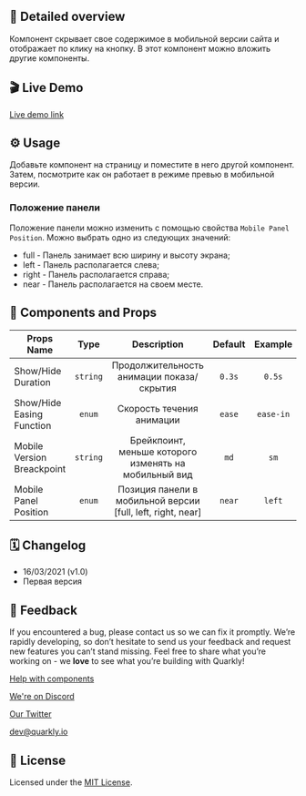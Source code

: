 ## 📖 Detailed overview

Компонент скрывает свое содержимое в мобильной версии сайта и отображает по клику на кнопку. В этот компонент можно вложить другие компоненты.

## 🎬 Live Demo

[Live demo link](https://quarkly-ui-components.netlify.app/mobilesidepanel/)

## ⚙️ Usage

Добавьте компонент на страницу и поместите в него другой компонент. Затем, посмотрите как он работает в режиме превью в мобильной версии.

### Положение панели

Положение панели можно изменить с помощью свойства `Mobile Panel Position`. Можно выбрать одно из следующих значений:

-   full - Панель занимает всю ширину и высоту экрана;
-   left - Панель располагается слева;
-   right - Панель располагается справа;
-   near - Панель располагается на своем месте.

## 🧩 Components and Props

| Props Name                 |   Type    |                         Description                         | Default |  Example  |
| -------------------------- | :-------: | :---------------------------------------------------------: | :-----: | :-------: |
| Show/Hide Duration         | `string ` |          Продолжительность анимации показа/скрытия          | `0.3s`  |  `0.5s`   |
| Show/Hide Easing Function  |  `enum`   |                  Скорость течения анимации                  | `ease`  | `ease-in` |
| Mobile Version Breackpoint | `string`  |    Брейкпоинт, меньше которого изменять на мобильный вид    |  `md`   |   `sm`    |
| Mobile Panel Position      |  `enum`   | Позиция панели в мобильной версии [full, left, right, near] | `near`  |  `left`   |

## 🗓 Changelog

 - 16/03/2021 (v1.0)
 - Первая версия

## 📮 Feedback

If you encountered a bug, please contact us so we can fix it promptly. We’re rapidly developing, so don’t hesitate to send us your feedback and request new features you can’t stand missing. Feel free to share what you’re working on - we **love** to see what you’re building with Quarkly!

[Help with components](https://feedback.quarkly.io/communities/1-quarkly-forum/categories/7-components/topics)

[We're on Discord](https://discord.gg/f9KhSMGX)

[Our Twitter](https://twitter.com/quarklyapp)

[dev@quarkly.io](mailto:dev@quarkly.io)

## 📝 License

Licensed under the [MIT License](./LICENSE).
